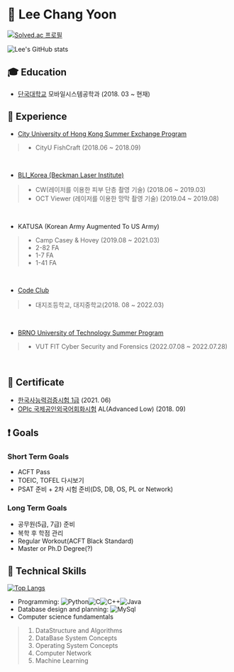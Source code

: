 # :eyes: Lee Chang Yoon

[![Solved.ac 프로필](http://mazassumnida.wtf/api/v2/generate_badge?boj=joker0405)](https://solved.ac/joker0405)

![Lee's GitHub stats](https://github-readme-stats.vercel.app/api?username=LeeChangYoon&show_icons=true&theme=dark)

## :mortar_board: Education

- [단국대학교](https://dankook.ac.kr/)  모바일시스템공학과 (2018. 03 ~ 현재) 


## :office: Experience

- [City University of Hong Kong Summer Exchange Program](https://github.com/tony2037/CityU_FishCraft)
> - CityU FishCraft (2018.06 ~ 2018.09)
<br>

- [BLI_Korea (Beckman Laser Institute)](https://www.dankook.ac.kr/web/ins33)
> - CW(레이저를 이용한 피부 단층 촬영 기술) (2018.06 ~ 2019.03)
> - OCT Viewer (레이저를 이용한 망막 촬영 기술)  (2019.04 ~ 2019.08)
<br>

- KATUSA (Korean Army Augmented To US Army)
> - Camp Casey & Hovey (2019.08 ~ 2021.03)
> - 2-82 FA
> - 1-7 FA
> - 1-41 FA
<br>

- [Code Club](https://codeclub.org/en/)
> - 대지조등학교, 대지중학교(2018. 08 ~ 2022.03)
<br>

- [BRNO University of Technology Summer Program](https://github.com/LeeChangYoon/Cyber-Security-and-Forensics)
> - VUT FIT Cyber Security and Forensics (2022.07.08 ~ 2022.07.28)
<br>


## :page_facing_up: Certificate

- [한국사능력검증시험 1급](http://www.historyexam.go.kr/main/mainPage.do?netfunnel_key=9F5D4BE9E77F75893F3B76CEA24612C6475080EB264B4AC94C1F1256E020A9FA6DAA4897721A56495842B3C195CE1AF496FAA19A02F68D311306916EE245D1D85186A0AC3058C5455A8880A050846BAABB781E7311EA045B99D06700794B6486C9432C1EAC87FD6972FDD7A1CBE08AF42C302C30) (2021. 06)
- [OPIc 국제공인외국어회화시험](https://www.opic.or.kr/opics/jsp/senior/index.jsp) AL(Advanced Low) (2018. 09)



## :exclamation: Goals

### Short Term Goals
- ACFT Pass
- TOEIC, TOFEL 다시보기
- PSAT 준비 + 2차 시험 준비(DS, DB, OS, PL or Network)

### Long Term Goals
- 공무원(5급, 7급) 준비
- 복학 후 학점 관리
- Regular Workout(ACFT Black Standard)
- Master or Ph.D Degree(?)


## :wrench: Technical Skills

[![Top Langs](https://github-readme-stats.vercel.app/api/top-langs/?username=LeeChangYoon&langs_count=8)](https://github.com/anuraghazra/github-readme-stats)

* Programming: ![Python](https://img.shields.io/badge/Python-brightgreen)![C](https://img.shields.io/badge/C-red)![C++](https://img.shields.io/badge/C++-black)![Java](https://img.shields.io/badge/Java-orange)
* Database design and planning: ![MySql](https://img.shields.io/badge/MySql-333)
* Computer science fundamentals
> 1. DataStructure and Algorithms
> 2. DataBase System Concepts
> 3. Operating System Concepts
> 4. Computer Network
> 5. Machine Learning

